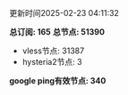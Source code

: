 更新时间2025-02-23 04:11:32

**总订阅: 165**
**总节点: 51390**
- vless节点: 31387
- hysteria2节点: 3

**google ping有效节点: 340**
